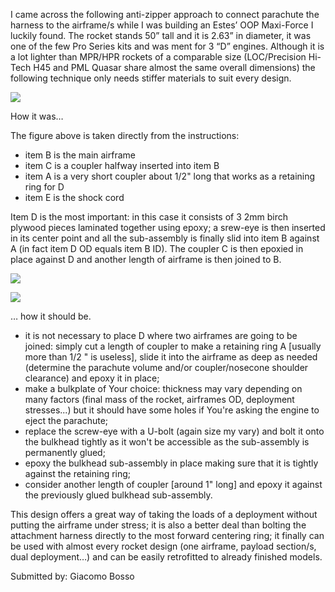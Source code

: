 I came across the following anti-zipper approach to connect parachute the harness to the airframe/s while I was building an Estes’ OOP Maxi-Force I luckily found. The rocket stands 50” tall and it is 2.63” in diameter, it was one of the few Pro Series kits and was ment for 3 “D” engines. Although it is a lot lighter than MPR/HPR rockets of a comparable size (LOC/Precision Hi-Tech H45 and PML Quasar share almost the same overall dimensions) the following technique only needs stiffer materials to suit every design.

![](/images/antizipper2_estesbaffle.gif)

How it was…

The figure above is taken directly from the instructions:

- item B is the main airframe
- item C is a coupler halfway inserted into item B
- item A is a very short coupler about 1/2" long that works as a retaining ring for D
- item E is the shock cord

Item D is the most important: in this case it consists of 3 2mm birch plywood pieces laminated together using epoxy; a srew-eye is then inserted in its center point and all the sub-assembly is finally slid into item B against A (in fact item D OD equals item B ID). The coupler C is then epoxied in place against D and another length of airframe is then joined to B.

![](/images/antizipper2_exploded.jpg)

![](/images/antizipper2_assembled.jpg)

… how it should be.

- it is not necessary to place D where two airframes are going to be joined: simply cut a length of coupler to make a retaining ring A [usually more than 1/2 " is useless], slide it into the airframe as deep as needed (determine the parachute volume and/or coupler/nosecone shoulder clearance) and epoxy it in place;
- make a bulkplate of Your choice: thickness may vary depending on many factors (final mass of the rocket, airframes OD, deployment stresses...) but it should have some holes if You're asking the engine to eject the parachute;
- replace the screw-eye with a U-bolt (again size my vary) and bolt it onto the bulkhead tightly as it won't be accessible as the sub-assembly is permanently glued;
- epoxy the bulkhead sub-assembly in place making sure that it is tightly against the retaining ring;
- consider another length of coupler [around 1" long] and epoxy it against the previously glued bulkhead sub-assembly.

This design offers a great way of taking the loads of a deployment without putting the airframe under stress; it is also a better deal than bolting the attachment harness directly to the most forward centering ring; it finally can be used with almost every rocket design (one airframe, payload section/s, dual deployment…) and can be easily retrofitted to already finished models.

Submitted by: Giacomo Bosso

